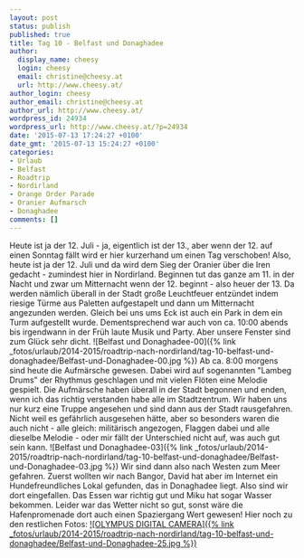 ```yaml
---
layout: post
status: publish
published: true
title: Tag 10 - Belfast und Donaghadee
author:
  display_name: cheesy
  login: cheesy
  email: christine@cheesy.at
  url: http://www.cheesy.at/
author_login: cheesy
author_email: christine@cheesy.at
author_url: http://www.cheesy.at/
wordpress_id: 24934
wordpress_url: http://www.cheesy.at/?p=24934
date: '2015-07-13 17:24:27 +0100'
date_gmt: '2015-07-13 15:24:27 +0100'
categories:
- Urlaub
- Belfast
- Roadtrip
- Nordirland
- Orange Order Parade
- Oranier Aufmarsch
- Donaghadee
comments: []
---
```

Heute ist ja der 12. Juli - ja, eigentlich ist der 13., aber wenn der 12. auf einen Sonntag fällt wird er hier kurzerhand um einen Tag verschoben! Also, heute ist ja der 12. Juli und da wird dem Sieg der Oranier über die Iren gedacht - zumindest hier in Nordirland. Beginnen tut das ganze am 11. in der Nacht und zwar um Mitternacht wenn der 12. beginnt - also heuer der 13. Da werden nämlich überall in der Stadt große Leuchtfeuer entzündet indem riesige Türme aus Paletten aufgestapelt und dann um Mitternacht angezunden werden. Gleich bei uns ums Eck ist auch ein Park in dem ein Turm aufgestellt wurde. Dementsprechend war auch von ca. 10:00 abends bis irgendwann in der Früh laute Musik und Party. Aber unsere Fenster sind zum Glück sehr dicht.
![Belfast und Donaghadee-00]({% link _fotos/urlaub/2014-2015/roadtrip-nach-nordirland/tag-10-belfast-und-donaghadee/Belfast-und-Donaghadee-00.jpg %})
Ab ca. 8:00 morgens sind heute die Aufmärsche gewesen. Dabei wird auf sogenannten "Lambeg Drums" der Rhythmus geschlagen und mit vielen Flöten eine Melodie gespielt. Die Aufmärsche haben überall in der Stadt begonnen und enden, wenn ich das richtig verstanden habe alle im Stadtzentrum. Wir haben uns nur kurz eine Truppe angesehen und sind dann aus der Stadt rausgefahren. Nicht weil es gefährlich ausgesehen hätte, aber so besonders waren die auch nicht - alle gleich: militärisch angezogen, Flaggen dabei und alle dieselbe Melodie - oder mir fällt der Unterschied nicht auf, was auch gut sein kann.
![Belfast und Donaghadee-03]({% link _fotos/urlaub/2014-2015/roadtrip-nach-nordirland/tag-10-belfast-und-donaghadee/Belfast-und-Donaghadee-03.jpg %})
Wir sind dann also nach Westen zum Meer gefahren. Zuerst wollten wir nach Bangor, David hat aber im Internet ein Hundefreundliches Lokal gefunden, das in Donaghadee liegt. Also sind wir dort eingefallen. Das Essen war richtig gut und Miku hat sogar Wasser bekommen. Leider war das Wetter nicht so gut, sonst wäre die Hafenpromenade dort auch einen Spaziergang Wert gewesen!
Hier noch zu den restlichen Fotos:
[![OLYMPUS DIGITAL CAMERA]({% link _fotos/urlaub/2014-2015/roadtrip-nach-nordirland/tag-10-belfast-und-donaghadee/Belfast-und-Donaghadee-25.jpg %})](http://www.cheesy.at/fotos/urlaub/roadtrip-nach-nordirland/tag-10-belfast-und-donaghadee/)

